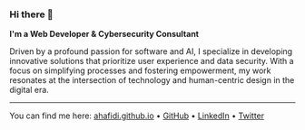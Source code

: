 ### Hi there 👋 

**I'm a Web Developer & Cybersecurity Consultant**

Driven by a profound passion for software and AI, I specialize in developing innovative solutions that prioritize user experience and data security. With a focus on simplifying processes and fostering empowerment, my work resonates at the intersection of technology and human-centric design in the digital era.

---

You can find me here: [ahafidi.github.io](https://ahafidi.github.io/) • [GitHub](https://github.com/ahafidi) • [LinkedIn](https://www.linkedin.com/in/abdelhafid-hafidi/) • [Twitter](https://twitter.com/ahafidi_)

